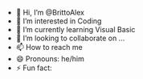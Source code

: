 - 👋 Hi, I’m @BrittoAlex
- 👀 I’m interested in Coding
- 🌱 I’m currently learning Visual Basic  
- 💞️ I’m looking to collaborate on ...
- 📫 How to reach me 
- 😄 Pronouns: he/him
- ⚡ Fun fact: 

<!---
BrittoAlex/BrittoAlex is a ✨ special ✨ repository because its `README.md` (this file) appears on your GitHub profile.
You can click the Preview link to take a look at your changes.
--->
